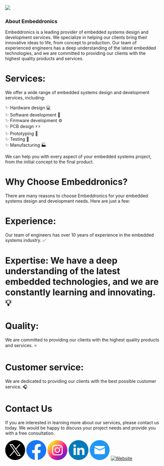 
<img src="https://www.embeddronics.com/wp-content/uploads/2024/01/embedronic-logo-1-2048x778.png">

### About Embeddronics

Embeddronics is a leading provider of embedded systems design and development services. We specialize in helping our clients bring their innovative ideas to life, from concept to production. Our team of experienced engineers has a deep understanding of the latest embedded technologies, and we are committed to providing our clients with the highest quality products and services.

# Services:

We offer a wide range of embedded systems design and development services, including:

✨ Hardware design :computer: </br>
✨ Software development :floppy_disk: </br>
✨ Firmware development :gear: </br>
✨ PCB design ⚡⚡ </br>
✨ Prototyping :test_tube: </br>
✨ Testing :microscope: </br>
✨ Manufacturing :factory: </br>

We can help you with every aspect of your embedded systems project, from the initial concept to the final product.

# Why Choose Embeddronics?

There are many reasons to choose Embeddronics for your embedded systems design and development needs. Here are just a few:

# Experience: 

Our team of engineers has over 10 years of experience in the embedded systems industry. :white_check_mark:

# Expertise: We have a deep understanding of the latest embedded technologies, and we are constantly learning and innovating. :bulb:

# Quality: 

We are committed to providing our clients with the highest quality products and services. :star:


# Customer service:

We are dedicated to providing our clients with the best possible customer service. :headphones:


# Contact Us

If you are interested in learning more about our services, please contact us today. We would be happy to discuss your project needs and provide you with a free consultation.


[![Twitter](https://github.com/Embeddronics-ltd/.github/blob/main/profile/twitter.png)](https://twitter.com/embeddronics)
[![Facebook](https://github.com/Embeddronics-ltd/.github/blob/main/profile/facebook.png)](https://www.facebook.com/profile.php?id=61555721140037&mibextid=ZbWKwL)
[![Instagram](https://github.com/Embeddronics-ltd/.github/blob/main/profile/instagram.png)](https://www.instagram.com/embeddronics)
[![Linkedin](https://github.com/Embeddronics-ltd/.github/blob/main/profile/linkedin.png)]([https://www.instagram.com/embeddronics](https://www.linkedin.com/company/embeddronicsltd/))
[![Email](https://github.com/Embeddronics-ltd/.github/blob/main/profile/mail.png)](mailto:info@embeddronics.com)
[![Website]((https://github.com/Embeddronics-ltd/.github/blob/main/profile/web.png))](https://www.embeddronics.com/)

